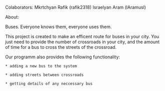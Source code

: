 Colaborators:
    Mkrtchyan Rafik (rafik2318)
    Israelyan Aram (lAramusl)

About: 

Buses. Everyone knows them, everyone uses them.

This project is created to make an efficent route for buses in your city.
You just need to provide the number of crossroads in your city, and the amount of time for a bus to
cross the streets of the crossroad.

Our programm also provides the following functionality:

    * adding a new bus to the system

    * adding streets between crossroads

    * getting details of any neccessary bus
